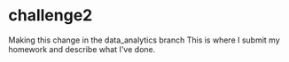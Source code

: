 # challenge2
Making this change in the data_analytics branch
This is where I submit my homework and describe what I've done. 
